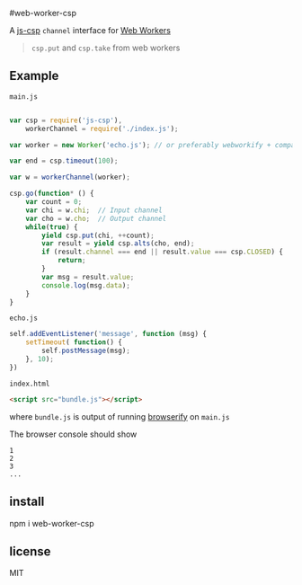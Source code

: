 #web-worker-csp

A [js-csp](https://github.com/ubolonton/js-csp) `channel` interface for [Web Workers](http://www.w3.org/TR/workers/)

>`csp.put` and `csp.take` from web workers

## Example
`main.js`

``` javascript

var csp = require('js-csp'),
    workerChannel = require('./index.js');

var worker = new Worker('echo.js'); // or preferably webworkify + compatible modified echo.js!

var end = csp.timeout(100);

var w = workerChannel(worker);

csp.go(function* () {
    var count = 0;
    var chi = w.chi;  // Input channel
    var cho = w.cho;  // Output channel
    while(true) {
        yield csp.put(chi, ++count);
        var result = yield csp.alts(cho, end);
        if (result.channel === end || result.value === csp.CLOSED) {
            return;
        }
        var msg = result.value;
        console.log(msg.data);
    }
}

```

`echo.js`

``` javascript
self.addEventListener('message', function (msg) {
    setTimeout( function() {
        self.postMessage(msg);
    }, 10);
})

```

`index.html`
``` html
<script src="bundle.js"></script>
```

where `bundle.js` is output of running [browserify](http://browserify.org/) on `main.js`

The browser console should show

```
1
2
3
...
```

## install
npm i web-worker-csp

## license
MIT
